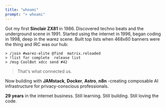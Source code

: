 ```yaml
---
title: "whoami"
prompt: "> whoami"
---
```


Got my first **Sinclair ZX81** in 1986. Discovered techno beats and the underground scene in 1991. Started using the internet in 1996, began coding in 1998, deep in the warez scene. Built top lists when 468x60 banners were the thing and IRC was our hub:

```
> /join #warez-elite @find  matrix.reloaded
> !list for complete  release list
> /msg CoolBot xdcc send #42
```

> That's what connected us.

Now building with **JAMstack**, **Docker**, **Astro**, **n8n** -creating composable AI infrastructure for privacy-conscious professionals.

**29 years** in the internet business. Still learning. Still building. Still loving the code.
